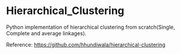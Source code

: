# Hierarchical_Clustering

Python implementation of hierarchical clustering from scratch(Single, Complete and average linkages).

Reference: https://github.com/hhundiwala/hierarchical-clustering
